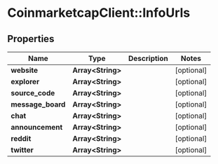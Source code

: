 # CoinmarketcapClient::InfoUrls

## Properties
Name | Type | Description | Notes
------------ | ------------- | ------------- | -------------
**website** | **Array&lt;String&gt;** |  | [optional] 
**explorer** | **Array&lt;String&gt;** |  | [optional] 
**source_code** | **Array&lt;String&gt;** |  | [optional] 
**message_board** | **Array&lt;String&gt;** |  | [optional] 
**chat** | **Array&lt;String&gt;** |  | [optional] 
**announcement** | **Array&lt;String&gt;** |  | [optional] 
**reddit** | **Array&lt;String&gt;** |  | [optional] 
**twitter** | **Array&lt;String&gt;** |  | [optional] 



